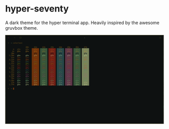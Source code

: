 # hyper-seventy

A dark theme for the hyper terminal app. Heavily inspired by the awesome gruvbox theme.


![image of theme](https://github.com/DanJP2016/hyper-seventy/blob/master/screenshot.png)
